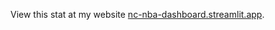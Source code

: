View this stat at my website [nc-nba-dashboard.streamlit.app](https://nc-nba-dashboard.streamlit.app).
